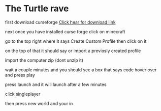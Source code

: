 # The Turtle rave

first download curseforge
[Click hear for download link](https://download.curseforge.com/)

next once you have installed curse forge click on minecraft

go to the top right where it says Create Custom Profile then click on it

on the top of that it should say or import a previosly created profile

import the computer.zip (dont unzip it)

wait a couple minutes and you should see a box that says code hover over and press play

press launch and it will launch after a few minutes
 
click singleplayer

then press new world and your in
